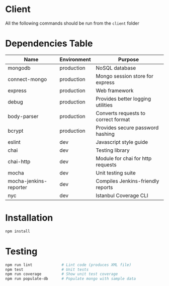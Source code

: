 # Client

All the following commands should be run from the `client` folder

# Dependencies Table

|         Name           | Environment |              Purpose               |
|------------------------|-------------|------------------------------------|
| mongodb                | production  | NoSQL database                     |
| connect-mongo          | production  | Mongo session store for express    |
| express                | production  | Web framework                      |
| debug                  | production  | Provides better logging utilities  |
| body-parser            | production  | Converts requests to correct format|
| bcrypt                 | production  | Provides secure password hashing   |
| eslint                 | dev         | Javascript style guide             |
| chai                   | dev         | Testing library                    |
| chai-http              | dev         | Module for chai for http requests  |
| mocha                  | dev         | Unit testing suite                 |
| mocha-jenkins-reporter | dev         | Compiles Jenkins-friendly reports  |
| nyc                    | dev         | Istanbul Coverage CLI              |

# Installation

```bash
npm install
```

# Testing

```bash
npm run lint			 # Lint code (produces XML file)
npm test                 # Unit tests
npm run coverage         # Show unit test coverage
npm run populate-db      # Populate mongo with sample data
```
